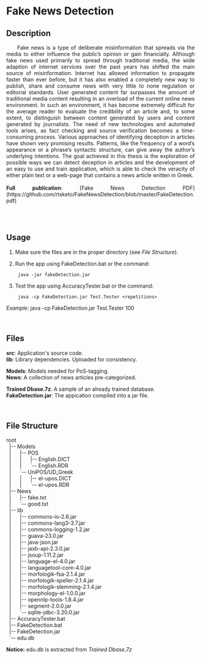 # Fake News Detection

## Description
<p align="justify">&nbsp;&nbsp;&nbsp;&nbsp;&nbsp;Fake news is a type of deliberate misinformation that spreads via the media to either influence the public’s opinion or gain financially. Although fake news used primarily to spread through traditional media, the wide adaption of internet services over the past years has shifted the main source of misinformation. Internet has allowed information to propagate faster than ever before, but it has also enabled a completely new way to publish, share and consume news with very little to none regulation or editorial standards. User generated content far surpasses the amount of traditional media content resulting in an overload of the current online news environment. In such an environment, it has become extremely difficult for the average reader to evaluate the credibility of an article and, to some extent, to distinguish between content generated by users and content generated by journalists. The need of new technologies and automated tools arises, as fact checking and source verification becomes a time-consuming process. Various approaches of identifying deception in articles have shown very promising results. Patterns, like the frequency of a word’s appearance or a phrase’s syntactic structure, can give away the author’s underlying intentions. The goal achieved in this thesis is the exploration of possible ways we can detect deception in articles and the development of an easy to use and train application, which is able to check the veracity of either plain text or a web-page that contains a news article written in Greek.<br><br>
<b>Full publication</b>: [Fake News Detection PDF](https://github.com/rtsketo/FakeNewsDetection/blob/master/FakeDetection.pdf)</p><br>

<br>

## Usage
1) Make sure the files are in the proper directory (see *File Structure*).

2) Run the app using FakeDetection.bat or the command:

        java -jar fakeDetection.jar
  
3) Test the app using AccuracyTester.bat or the command:

        java -cp FakeDetection.jar Test.Tester <repetitions>
  *Example*: java -cp FakeDetection.jar Test.Tester 100

<br>

## Files
**src**: Application's source code.<br>
**lib**: Library dependencies. Uploaded for consistency.<br>

**Models**: Models needed for PoS-tagging.<br>
**News**: A collection of news articles pre-categorized.<br>

**Trained Dbase.7z**: A sample of an already trained database.<br>
**FakeDetection.jar**: The appication compiled into a jar file.<br>


<br>


## File Structure
root<br>
&nbsp;&nbsp;|-- Models<br>
&nbsp;&nbsp;|&nbsp;&nbsp;&nbsp;&nbsp;&nbsp;&nbsp;|-- POS<br>
&nbsp;&nbsp;|&nbsp;&nbsp;&nbsp;&nbsp;&nbsp;&nbsp;|&nbsp;&nbsp;&nbsp;&nbsp;&nbsp;&nbsp;|-- English.DICT<br>
&nbsp;&nbsp;|&nbsp;&nbsp;&nbsp;&nbsp;&nbsp;&nbsp;|&nbsp;&nbsp;&nbsp;&nbsp;&nbsp;&nbsp;\`-- English.RDR<br>
&nbsp;&nbsp;|&nbsp;&nbsp;&nbsp;&nbsp;&nbsp;&nbsp;\`-- UniPOS/UD_Greek<br>
&nbsp;&nbsp;|&nbsp;&nbsp;&nbsp;&nbsp;&nbsp;&nbsp;|&nbsp;&nbsp;&nbsp;&nbsp;&nbsp;&nbsp;|-- el-upos.DICT<br>
&nbsp;&nbsp;|&nbsp;&nbsp;&nbsp;&nbsp;&nbsp;&nbsp;|&nbsp;&nbsp;&nbsp;&nbsp;&nbsp;&nbsp;\`-- el-upos.RDR<br>
&nbsp;&nbsp;|-- News<br>
&nbsp;&nbsp;|&nbsp;&nbsp;&nbsp;&nbsp;&nbsp;&nbsp;|-- fake.txt<br>
&nbsp;&nbsp;|&nbsp;&nbsp;&nbsp;&nbsp;&nbsp;&nbsp;\`-- good.txt<br>
&nbsp;&nbsp;|-- lib<br>
&nbsp;&nbsp;|&nbsp;&nbsp;&nbsp;&nbsp;&nbsp;&nbsp;|-- commons-io-2.6.jar<br>
&nbsp;&nbsp;|&nbsp;&nbsp;&nbsp;&nbsp;&nbsp;&nbsp;|-- commons-lang3-3.7.jar<br>
&nbsp;&nbsp;|&nbsp;&nbsp;&nbsp;&nbsp;&nbsp;&nbsp;|-- commons-logging-1.2.jar<br>
&nbsp;&nbsp;|&nbsp;&nbsp;&nbsp;&nbsp;&nbsp;&nbsp;|-- guava-23.0.jar<br>
&nbsp;&nbsp;|&nbsp;&nbsp;&nbsp;&nbsp;&nbsp;&nbsp;|-- java-json.jar<br>
&nbsp;&nbsp;|&nbsp;&nbsp;&nbsp;&nbsp;&nbsp;&nbsp;|-- jaxb-api-2.3.0.jar<br>
&nbsp;&nbsp;|&nbsp;&nbsp;&nbsp;&nbsp;&nbsp;&nbsp;|-- jsoup-1.11.2.jar<br>
&nbsp;&nbsp;|&nbsp;&nbsp;&nbsp;&nbsp;&nbsp;&nbsp;|-- language-el-4.0.jar<br>
&nbsp;&nbsp;|&nbsp;&nbsp;&nbsp;&nbsp;&nbsp;&nbsp;|-- languagetool-core-4.0.jar<br>
&nbsp;&nbsp;|&nbsp;&nbsp;&nbsp;&nbsp;&nbsp;&nbsp;|-- morfologik-fsa-2.1.4.jar<br>
&nbsp;&nbsp;|&nbsp;&nbsp;&nbsp;&nbsp;&nbsp;&nbsp;|-- morfologik-speller-2.1.4.jar<br>
&nbsp;&nbsp;|&nbsp;&nbsp;&nbsp;&nbsp;&nbsp;&nbsp;|-- morfologik-stemming-2.1.4.jar<br>
&nbsp;&nbsp;|&nbsp;&nbsp;&nbsp;&nbsp;&nbsp;&nbsp;|-- morphology-el-1.0.0.jar<br>
&nbsp;&nbsp;|&nbsp;&nbsp;&nbsp;&nbsp;&nbsp;&nbsp;|-- opennlp-tools-1.8.4.jar<br>
&nbsp;&nbsp;|&nbsp;&nbsp;&nbsp;&nbsp;&nbsp;&nbsp;|-- segment-2.0.0.jar<br>
&nbsp;&nbsp;|&nbsp;&nbsp;&nbsp;&nbsp;&nbsp;&nbsp;\`-- sqlite-jdbc-3.20.0.jar<br>
&nbsp;&nbsp;|-- AccuracyTester.bat<br>
&nbsp;&nbsp;|-- FakeDetection.bat<br>
&nbsp;&nbsp;|-- FakeDetection.jar<br>
&nbsp;&nbsp;\`-- edu.db<br>

**Notice:** edu.db is extracted from *Trained Dbase.7z*
